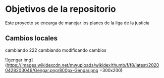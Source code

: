 # Objetivos de la repositorio

Este proyecto se encarga de manejar los planes de la liga de la justicia

## Cambios locales

cambiando 222
cambiando modificando cambios

![gengar img](https://images.wikidexcdn.net/mwuploads/wikidex/thumb/f/f8/latest/20200428203046/Gengar.png/800px-Gengar.png =300x200)


